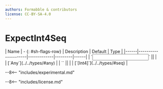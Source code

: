 ```yaml
---
authors: Formabble & contributors
license: CC-BY-SA-4.0
---
```



# ExpectInt4Seq

<div class="sh-parameters" markdown="1">
| Name | - {: #sh-flags-row} | Description | Default | Type |
|------|---------------------|-------------|---------|------|
| `<input>` || | | [`Any`](../../types/#any) |
| `<output>` || | | [`[Int4]`](../../types/#seq) |

</div>

--8<-- "includes/experimental.md"



--8<-- "includes/license.md"

